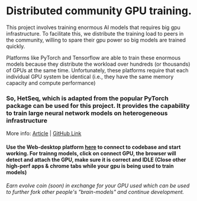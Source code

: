 # Distributed community GPU training.

This project involves training enormous AI models that requires big gpu infrastructure.
To facilitate this, we distribute the training load to peers in the community, willing to spare their gpu power so big models are trained quickly.

Platforms like PyTorch and Tensorflow are able to train these enormous models because they distribute the workload over hundreds (or thousands) of GPUs at the same time. Unfortunately, these platforms require that each individual GPU system be identical (i.e., they have the same memory capacity and compute performance)

### So, HetSeq, which is adapted from the popular PyTorch package can be used for this project. It provides the capability to train large neural network models on heterogeneous infrastructure


More info: 
[Article](https://towardsdatascience.com/training-bert-at-a-university-eedcf940c754) | [GitHub Link](https://github.com/yifding/hetseq)

#### Use the Web-desktop platform [here](brainproject.io/webos) to connect to codebase and start working. For trainng models, click on connect GPU, the browser will detect and attach the GPU, make sure it is correct and IDLE (Close other high-perf apps & chrome tabs while your gpu is being used to train models)
###### Earn evolve coin (soon) in exchange for your GPU used which can be used to further fork other people's "brain-models" and continue development.
